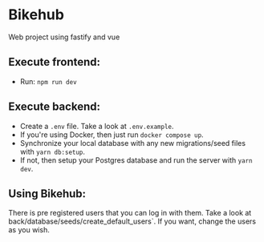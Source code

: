 # Bikehub

Web project using fastify and vue

## Execute frontend:

- Run: `npm run dev`

## Execute backend:

- Create a `.env` file. Take a look at `.env.example`.
- If you're using Docker, then just run `docker compose up`.
- Synchronize your local database with any new migrations/seed files with `yarn db:setup`.
- If not, then setup your Postgres database and run the server with `yarn dev`.

## Using Bikehub:

There is pre registered users that you can log in with them. Take a look at back/database/seeds/create_default_users`. If you want, change the users as you wish.
